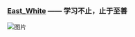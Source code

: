 ### [East_White](https://ian-kevin126.github.io/East_White_Blog/) —— 学习不止，止于至善

![图片](http://vip.fastsales.cn:8082/group1/M00/44/B3/rBAEtGBM7mqAH2O0AAJ20VfNxH804.jpeg)





